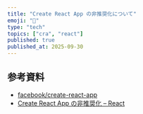 ```yaml
---
title: "Create React App の非推奨化について"
emoji: "🐙"
type: "tech"
topics: ["cra", "react"]
published: true
published_at: 2025-09-30
---
```


## 参考資料
- [facebook/create-react-app](https://github.com/facebook/create-react-app?tab=readme-ov-file#deprecated)
- [Create React App の非推奨化 – React](https://ja.react.dev/blog/2025/02/14/sunsetting-create-react-app)
